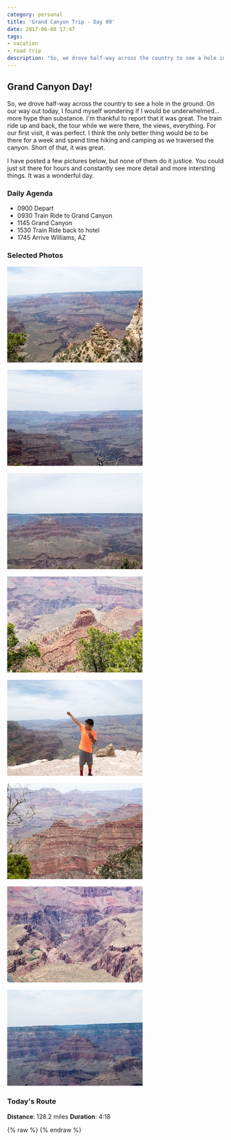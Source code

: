 ```yaml
---
category: personal
title: 'Grand Canyon Trip - Day 09'
date: 2017-06-08 17:47
tags:
- vacation
- road trip
description: "So, we drove half-way across the country to see a hole in the ground. On our way out today, I found myself wondering if I would be underwhelmed... more hype than substance. I'm thankful to report that it was great. The train ride up and back, the tour while we were there, the views, everything. For our first visit, it was perfect."
---
```


## Grand Canyon Day!
So, we drove half-way across the country to see a hole in the ground. On our way out today, I found myself wondering if I would be underwhelmed... more hype than substance. I'm thankful to report that it was great. The train ride up and back, the tour while we were there, the views, everything. For our first visit, it was perfect. I think the only better thing would be to be there for a week and spend time hiking and camping as we traversed the canyon. Short of that, it was great.

I have posted a few pictures below, but none of them do it justice. You could just sit there for hours and constantly see more detail and more intersting things. It was a wonderful day.  


### Daily Agenda
- 0900 Depart
- 0930 Train Ride to Grand Canyon
- 1145 Grand Canyon
- 1530 Train Ride back to hotel
- 1745 Arrive Williams, AZ


### Selected Photos
<div>

<a class="example-image-link" href="/images/DSC_0604.jpg" data-lightbox="daily-1" data-title=""><img class="example-image lb_image" src="/images/DSC_0604_thumb.jpg" alt="image-1" /></a>

<a class="example-image-link" href="/images/DSC_0606.jpg" data-lightbox="daily-1" data-title=""><img class="example-image lb_image_right" src="/images/DSC_0606_thumb.jpg" alt="image-1" /></a>

<a class="example-image-link" href="/images/DSC_0634.jpg" data-lightbox="daily-1" data-title=""><img class="example-image lb_image" src="/images/DSC_0634_thumb.jpg" alt="image-1" /></a>

<a class="example-image-link" href="/images/DSC_0655.jpg" data-lightbox="daily-1" data-title=""><img class="example-image lb_image_right" src="/images/DSC_0655_thumb.jpg" alt="image-1" /></a>

<a class="example-image-link" href="/images/DSC_0677.jpg" data-lightbox="daily-1" data-title=""><img class="example-image lb_image" src="/images/DSC_0677_thumb.jpg" alt="image-1" /></a>

<a class="example-image-link" href="/images/DSC_0685.jpg" data-lightbox="daily-1" data-title=""><img class="example-image lb_image_right" src="/images/DSC_0685_thumb.jpg" alt="image-1" /></a>

<a class="example-image-link" href="/images/DSC_0696.jpg" data-lightbox="daily-1" data-title=""><img class="example-image lb_image" src="/images/DSC_0696_thumb.jpg" alt="image-1" /></a>

<a class="example-image-link" href="/images/DSC_0710.jpg" data-lightbox="daily-1" data-title=""><img class="example-image lb_image_right" src="/images/DSC_0710_thumb.jpg" alt="image-1" /></a>

</div>

### Today's Route
__Distance__: 128.2 miles __Duration__: 4:18

<div id="map"></div>
{% raw %}
<script>
    var stops = [
        {name: 'The Grand Canyon Railway Hotel', lat: 35.2519747, lon: -112.1936513},
        {name: 'Grand Canyon National Park', lat: 36.057523, lon: -112.135626},
    ];

    var encoded_route = "andvEhzukTe[cZql@tAwi@hCeg@eQ{l@dMgj@rF_l@f@kl@nAme@cQeo@mIkr@rMeq@zLun@k]sk@i^um@uTgq@sPir@yPep@~Huo@|Vmh@ta@um@l\\cg@sR_f@Luv@pHcy@jHiw@eAaz@zHox@~Sgz@nTcz@hBiu@re@at@`[mu@fKcs@eZey@qMmw@mTgw@sW{y@aVs{@eNc{@hDa|@hD{y@nD{v@p\\}x@fSc{@fHsy@dWuz@dLc{@zKi|@rLom@bk@yh@fv@yf@|r@uo@bg@_t@td@qs@vc@sw@|Uuv@hKgc@fLm`@tTe]`ZeTbe@kb@`Ccv@_Fg|@}Fq|@aGqy@mFcz@uJkv@u`@i{@vDg|@fD{{@_Dw}@tBsz@gDuu@k`@op@{Yeq@~@oa@qb@{\\q^k_@{Uuh@cDqc@qQsf@eOik@wP{a@m`@mX_o@eUkn@g^_i@s\\yf@qf@_Ewh@uC{e@wUib@{QcT_i@mi@pDw`@|VmV~Vr`@lBgYb`@s_@~QuYlh@eW``@e`@eV}]i[a]cZ}[}]{Yca@q_@qYw`@{PcZy_@eNgb@u[wXc]{_@o^qTkLy_@wBpOh[d\\ba@vUf[~ZdP|]~Xv]~Zx[j`@pShZl[zYz\\v]~Zb[x]b_@xZ`d@zPrSok@f]c`@r_@yZlBmXaW{Ov`@qVjg@eMza@tMv]j\\`^zXdg@lQvl@mHz`@x]xYzb@zZld@|P|i@nV~k@xa@p`@vh@zOfk@tPfi@hPnh@`Jlf@zY|Xjj@zl@|R|v@vEtl@fZdq@hZt{@wB~y@uBh{@fG`}@aIfz@fEzt@f]|y@vFnz@vFx{@vFr{@tFnr@rE~_@qPdVuf@x`@yTv`@sTjd@cFhu@{Lzw@g[jt@}d@hr@kc@tm@il@|g@yt@`i@av@dr@}^b|@oLf|@sLzz@aLvp@kVd|@eFzw@_Wtv@cYh|@aD`}@mD`{@aDdx@`Sfy@bU`x@xYzn@tO`f@t@lk@ba@ry@[|r@eXbt@}\\~s@yNbv@oLpx@}Svz@cQ`x@gBht@qAd{@sHvp@{Gd`@`One@h@be@kWph@eb@~n@sVjp@}Hpt@zQjp@lPvm@zTnm@l_@hp@rZrq@gOns@oJzl@jNzf@jJ`h@[`j@e@rf@kEng@yK`e@`I`i@dAnj@}And@zIzMxk@";

    function initMap() {
        var mid_point =  {lat: 35.638889, lng: -112.148345};

        var map = new google.maps.Map(document.getElementById('map'), {
            zoom: 8,
            center: mid_point,
            fullscreenControl: true,
            styles: [
                {
                    "featureType": "administrative",
                    "elementType": "all",
                    "stylers": [{"saturation": "-100"}]
                },
                {
                    "featureType": "administrative.province",
                    "elementType": "all",
                    "stylers": [{"visibility": "on"}]
                },
                {
                    "featureType": "landscape",
                    "elementType": "all",
                    "stylers": [{"saturation": -100}, {"lightness": 65}, {"visibility": "on"}]
                },
                {
                    "featureType": "poi",
                    "elementType": "all",
                    "stylers": [{"saturation": -100}, {"lightness": "50"}, {"visibility": "simplified"}]
                },
                {
                    "featureType": "road",
                    "elementType": "all",
                    "stylers": [{"saturation": "-100"}]
                },
                {
                    "featureType": "road.highway",
                    "elementType": "all",
                    "stylers": [{"visibility": "simplified"}]
                },
                {
                    "featureType": "road.arterial",
                    "elementType": "all",
                    "stylers": [{"lightness": "30"}]
                },
                {
                    "featureType": "road.local",
                    "elementType": "all",
                    "stylers": [{"lightness": "40"}]
                },
                {
                    "featureType": "transit",
                    "elementType": "all",
                    "stylers": [{"saturation": -100}, {"visibility": "simplified"}]
                },
                {
                    "featureType": "water",
                    "elementType": "geometry",
                    "stylers": [{"hue": "#ffff00"}, {"lightness": -25}, {"saturation": -97}]
                },
                {
                    "featureType": "water",
                    "elementType": "labels",
                    "stylers": [{"lightness": -25 },{"saturation": -100}]
                }
            ]
        });

        for (var i = 0; i < stops.length; i++) {
          var latLng = new google.maps.LatLng(stops[i].lat, stops[i].lon);
          var marker = new google.maps.Marker({
            position: latLng,
            map: map,
            title: stops[i].name
          });
        }

        var routePath = new google.maps.Polyline({
          path: google.maps.geometry.encoding.decodePath(encoded_route),
          geodesic: true,
          strokeColor: '#FF0000',
          strokeOpacity: 1.0,
          strokeWeight: 4
        });

        routePath.setMap(map);

    }
</script>
{% endraw %}
<script async defer src="https://maps.googleapis.com/maps/api/js?key=AIzaSyCgUYlm-BQOCLSc66tIMVe3DUSXwxpAjDw&libraries=geometry&callback=initMap">
</script>





